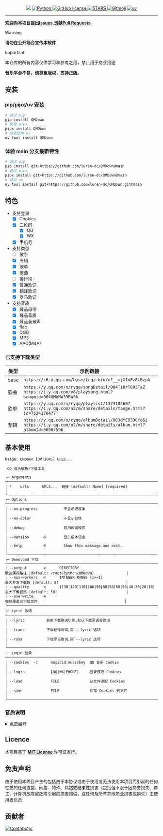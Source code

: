 <div align="center">
    <a>
        <img src="https://socialify.git.ci/luren-dc/QMDown/image?description=1&font=Source%20Code%20Pro&language=1&logo=https%3A%2F%2Fy.qq.com%2Fmediastyle%2Fmod%2Fmobile%2Fimg%2Flogo.svg&name=1&pattern=Overlapping%20Hexagons&theme=Auto"/>
    </a>
    <a href="https://www.python.org">
        <img src="https://img.shields.io/badge/Python-3.10|3.11|3.12-blue" alt="Python"/>
    </a>
    <a href="https://github.com/luren-dc/QMDown?tab=MIT-1-ov-file">
        <img src="https://img.shields.io/github/license/luren-dc/QMDown" alt="GitHub license"/>
    </a>
    <a href="https://github.com/luren-dc/QMDown/stargazers">
        <img src="https://img.shields.io/github/stars/luren-dc/QMDown?color=yellow&label=Github%20Stars" alt="STARS"/>
    </a>
    <a href="https://gitmoji.dev"><img alt="Gitmoji" src="https://img.shields.io/badge/gitmoji-%20😜%20😍-FFDD67?style=flat-square"></a>
    <a href="https://github.com/astral-sh/uv">
      <img src="https://img.shields.io/endpoint?url=https://raw.githubusercontent.com/astral-sh/uv/main/assets/badge/v0.json" alt="uv"/>
    </a>
</div>

---

**欢迎向本项目提出[Issues](https://github.com/luren-dc/QMDown/issues),贡献[Pull Requests](https://github.com/luren-dc/QMDown/pulls)**

> [!WARNING]
> **请勿在公开场合宣传本软件**

> [!IMPORTANT]
> 本仓库的所有内容仅供学习和参考之用，禁止用于商业用途
>
> **音乐平台不易，请尊重版权，支持正版。**

## 安装

### pip/pipx/uv 安装

```bash
# 通过 pip
pip install QMDown
# 使用 pipx
pipx install QMDown
# 或者使用 uv
uv tool install QMDown
```

### 体验 main 分支最新特性

```bash
# 通过 pip
pip install git+https://github.com/luren-dc/QMDown@main
# 通过 pipx
pipx install git+https://github.com/luren-dc/QMDown@main
# 通过 uv
uv tool install git+https://github.com/luren-dc/QMDown.git@main
```

## 特色

- 支持登录
  - [x] Cookies
  - [x] 二维码
    - [x] QQ
    - [x] WX
  - [x] 手机号
- 支持类型
  - [ ] 歌手
  - [x] 专辑
  - [x] 歌单
  - [x] 歌曲
  - [ ] 排行榜
  - [x] 普通歌词
  - [x] 翻译歌词
  - [x] 罗马歌词
- 支持音质
  - [x] 臻品母带
  - [x] 臻品音质
  - [x] 臻品全景声
  - [x] flac
  - [x] OGG
  - [x] MP3
  - [x] AAC(M4A)

### 已支持下载类型

| 类型 | 示例链接                                                                                                                       |
| ---- | ------------------------------------------------------------------------------------------------------------------------------ |
| base | `https://c6.y.qq.com/base/fcgi-bin/u?__=jXIuFz8tBzpA`                                                                          |
| 歌曲 | `https://y.qq.com/n/ryqq/songDetail/004Ti8rT003TaZ` <br/> `https://i.y.qq.com/v8/playsong.html?songmid=004UMhHW33BWSk`         |
| 歌单 | `https://y.qq.com/n/ryqq/playlist/1374105607` <br/> `https://i.y.qq.com/n2/m/share/details/taoge.html?id=7524170477`           |
| 专辑 | `https://y.qq.com/n/ryqq/albumDetail/003dYC933CfoSi` <br/> `https://i.y.qq.com/n2/m/share/details/album.html?albumId=50967596` |

## 基本使用

```console
Usage: QMDown [OPTIONS] URLS...

 QQ 音乐解析/下载工具

╭─ Arguments ────────────────────────────────────────────────────────────────────────────────────────────────────────────────────╮
│ *    urls      URLS...  链接 [default: None] [required]                                                                        │
╰────────────────────────────────────────────────────────────────────────────────────────────────────────────────────────────────╯
╭─ Options ──────────────────────────────────────────────────────────────────────────────────────────────────────────────────────╮
│ --no-progress            不显示进度条                                                                                          │
│ --no-color               不显示颜色                                                                                            │
│ --debug                  启用调试模式                                                                                          │
│ --version      -v        显示版本信息                                                                                          │
│ --help         -h        Show this message and exit.                                                                           │
╰────────────────────────────────────────────────────────────────────────────────────────────────────────────────────────────────╯
╭─ Download 下载 ────────────────────────────────────────────────────────────────────────────────────────────────────────────────╮
│ --output       -o      DIRECTORY                                     歌曲保存路径 [default: /root/Python/QMDown]               │
│ --num-workers  -n      INTEGER RANGE [x>=1]                          最大并发下载数 [default: 8]                               │
│ --quality      -q      [130|120|110|100|90|80|70|60|50|40|30|20|10]  最大下载音质 [default: 50]                                │
│ --overwrite    -w                                                    强制覆盖已下载文件                                        │
╰────────────────────────────────────────────────────────────────────────────────────────────────────────────────────────────────╯
╭─ Lyric 歌词 ───────────────────────────────────────────────────────────────────────────────────────────────────────────────────╮
│ --lyric          启用下载歌词功能,默认下载源语言歌词                                                                           │
│ --trans          下载翻译歌词,需`--lyric`选项                                                                                  │
│ --roma           下载罗马歌词,需`--lyric`选项                                                                                  │
╰────────────────────────────────────────────────────────────────────────────────────────────────────────────────────────────────╯
╭─ Login 登录 ───────────────────────────────────────────────────────────────────────────────────────────────────────────────────╮
│ --cookies  -c      musicid:musickey  QQ 音乐 Cookie                                                                            │
│ --login            [QQ|WX|PHONE]     登录获取 Cookies                                                                          │
│ --load             FILE              从文件读取 Cookies                                                                        │
│ --save             FILE              保存 Cookies 到文件                                                                       │
╰────────────────────────────────────────────────────────────────────────────────────────────────────────────────────────────────╯
```

### 音质说明

<details>
<summary>点击展开</summary>

| 音频格式 | code |
| -------- | ---- |
| MASTER   | 130  |
| ATMOS_2  | 120  |
| ATMOS_51 | 110  |
| FLAC     | 100  |
| OGG_640  | 90   |
| OGG_320  | 80   |
| MP3_320  | 70   |
| OGG_192  | 60   |
| MP3_128  | 50   |
| OGG_96   | 40   |
| ACC_192  | 30   |
| ACC_96   | 20   |
| ACC_48   | 10   |

</details>

## Licence

本项目基于 **[MIT License](https://github.com/luren-dc/QMDown?tab=MIT-1-ov-file)** 许可证发行。

## 免责声明

由于使用本项目产生的包括由于本协议或由于使用或无法使用本项目而引起的任何性质的任何直接、间接、特殊、偶然或结果性损害（包括但不限于因商誉损失、停工、计算机故障或故障引起的损害赔偿，或任何及所有其他商业损害或损失）由使用者负责

## 贡献者

[![Contributor](https://contrib.rocks/image?repo=luren-dc/QMDown)](https://github.com/luren-dc/QMDown/graphs/contributors)
